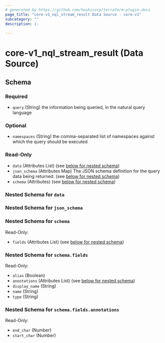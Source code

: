 ```yaml
---
# generated by https://github.com/hashicorp/terraform-plugin-docs
page_title: "core-v1_nql_stream_result Data Source - core-v1"
subcategory: ""
description: |-
  
---
```


# core-v1_nql_stream_result (Data Source)





<!-- schema generated by tfplugindocs -->
## Schema

### Required

- `query` (String) the information being queried, in the natural query language

### Optional

- `namespaces` (String) the comma-separated list of namespaces against which the query should be executed

### Read-Only

- `data` (Attributes List) (see [below for nested schema](#nestedatt--data))
- `json_schema` (Attributes Map) The JSON schema definition for the query data being returned. (see [below for nested schema](#nestedatt--json_schema))
- `schema` (Attributes) (see [below for nested schema](#nestedatt--schema))

<a id="nestedatt--data"></a>
### Nested Schema for `data`


<a id="nestedatt--json_schema"></a>
### Nested Schema for `json_schema`


<a id="nestedatt--schema"></a>
### Nested Schema for `schema`

Read-Only:

- `fields` (Attributes List) (see [below for nested schema](#nestedatt--schema--fields))

<a id="nestedatt--schema--fields"></a>
### Nested Schema for `schema.fields`

Read-Only:

- `alias` (Boolean)
- `annotations` (Attributes List) (see [below for nested schema](#nestedatt--schema--fields--annotations))
- `display_name` (String)
- `name` (String)
- `type` (String)

<a id="nestedatt--schema--fields--annotations"></a>
### Nested Schema for `schema.fields.annotations`

Read-Only:

- `end_char` (Number)
- `start_char` (Number)
